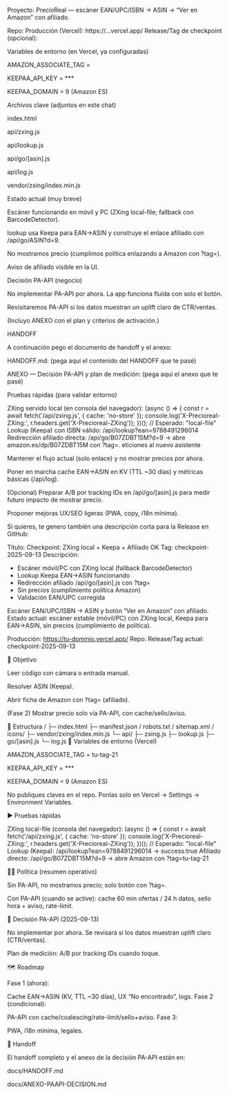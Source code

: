 Proyecto: PrecioReal — escáner EAN/UPC/ISBN → ASIN → “Ver en Amazon” con afiliado.

Repo: <URL de tu repositorio>
Producción (Vercel): https://…vercel.app/
Release/Tag de checkpoint (opcional): <enlace a la release o tag>

Variables de entorno (en Vercel, ya configuradas)

AMAZON_ASSOCIATE_TAG = <tu-tag-21>

KEEPAA_API_KEY = ***

KEEPAA_DOMAIN = 9 (Amazon ES)

Archivos clave (adjuntos en este chat)

index.html

api/zxing.js

api/lookup.js

api/go/[asin].js

api/log.js

vendor/zxing/index.min.js

Estado actual (muy breve)

Escáner funcionando en móvil y PC (ZXing local-file; fallback con BarcodeDetector).

lookup usa Keepa para EAN→ASIN y construye el enlace afiliado con /api/go/ASIN?d=9.

No mostramos precio (cumplimos política enlazando a Amazon con ?tag=).

Aviso de afiliado visible en la UI.

Decisión PA-API (negocio)

No implementar PA-API por ahora. La app funciona fluida con solo el botón.

Revisitaremos PA-API si los datos muestran un uplift claro de CTR/ventas.

(Incluyo ANEXO con el plan y criterios de activación.)

HANDOFF

A continuación pego el documento de handoff y el anexo:

HANDOFF.md: (pega aquí el contenido del HANDOFF que te pasé)

ANEXO — Decisión PA-API y plan de medición: (pega aquí el anexo que te pasé)

Pruebas rápidas (para validar entorno)

ZXing servido local (en consola del navegador):
(async () => {
  const r = await fetch('/api/zxing.js', { cache: 'no-store' });
  console.log('X-Precioreal-ZXing:', r.headers.get('X-Precioreal-ZXing'));
})();
// Esperado: "local-file"
Lookup (Keepa) con ISBN válido:
/api/lookup?ean=9788491296014
Redirección afiliado directa:
/api/go/B07ZDBT15M?d=9
→ abre amazon.es/dp/B07ZDBT15M con ?tag=<mi-tag-21>.
eticiones al nuevo asistente

Mantener el flujo actual (solo enlace) y no mostrar precios por ahora.

Poner en marcha cache EAN→ASIN en KV (TTL ~30 días) y métricas básicas (/api/log).

(Opcional) Preparar A/B por tracking IDs en /api/go/[asin].js para medir futuro impacto de mostrar precio.

Proponer mejoras UX/SEO ligeras (PWA, copy, i18n mínima).

Si quieres, te genero también una descripción corta para la Release en GitHub:

Título: Checkpoint: ZXing local + Keepa + Afiliado OK
Tag: checkpoint-2025-09-13
Descripción:
- Escáner móvil/PC con ZXing local (fallback BarcodeDetector)
- Lookup Keepa EAN→ASIN funcionando
- Redirección afiliado /api/go/[asin].js con ?tag=
- Sin precios (cumplimiento política Amazon)
- Validación EAN/UPC corregida


Escáner EAN/UPC/ISBN → ASIN y botón “Ver en Amazon” con afiliado.
Estado actual: escáner estable (móvil/PC) con ZXing local, Keepa para EAN→ASIN, sin precios (cumplimiento de política).

Producción: <https://tu-dominio.vercel.app/>
Repo: <URL de tu repositorio>
Release/Tag actual: checkpoint-2025-09-13

🧭 Objetivo

Leer código con cámara o entrada manual.

Resolver ASIN (Keepa).

Abrir ficha de Amazon con ?tag= (afiliado).

(Fase 2) Mostrar precio solo vía PA-API, con cache/sello/aviso.

🔧 Estructura
/
├─ index.html
├─ manifest.json / robots.txt / sitemap.xml / icons/
├─ vendor/zxing/index.min.js
└─ api/
   ├─ zxing.js
   ├─ lookup.js
   ├─ go/[asin].js
   └─ log.js
🔐 Variables de entorno (Vercel)

AMAZON_ASSOCIATE_TAG = tu-tag-21

KEEPAA_API_KEY = ***

KEEPAA_DOMAIN = 9 (Amazon ES)

No publiques claves en el repo. Ponlas solo en Vercel → Settings → Environment Variables.

▶️ Pruebas rápidas

ZXing local-file (consola del navegador):
(async () => {
  const r = await fetch('/api/zxing.js', { cache: 'no-store' });
  console.log('X-Precioreal-ZXing:', r.headers.get('X-Precioreal-ZXing'));
})(); // Esperado: "local-file"
Lookup (Keepa): /api/lookup?ean=9788491296014 → success:true
Afiliado directo: /api/go/B07ZDBT15M?d=9 → abre Amazon con ?tag=tu-tag-21

🧑‍⚖️ Política (resumen operativo)

Sin PA-API, no mostramos precio; solo botón con ?tag=.

Con PA-API (cuando se active): cache 60 min ofertas / 24 h datos, sello hora + aviso, rate-limit.

📌 Decisión PA-API (2025-09-13)

No implementar por ahora. Se revisará si los datos muestran uplift claro (CTR/ventas).

Plan de medición: A/B por tracking IDs cuando toque.

🗺️ Roadmap

Fase 1 (ahora):

Cache EAN→ASIN (KV, TTL ~30 días), UX “No encontrado”, logs.
Fase 2 (condicional):

PA-API con cache/coalescing/rate-limit/sello+aviso.
Fase 3:

PWA, i18n mínima, legales.

📝 Handoff

El handoff completo y el anexo de la decisión PA-API están en:

docs/HANDOFF.md

docs/ANEXO-PAAPI-DECISION.md

